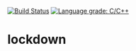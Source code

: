 [![Build Status](https://travis-ci.org/enigmata/lockdown.svg?branch=master)](https://travis-ci.org/enigmata/lockdown) [![Language grade: C/C++](https://img.shields.io/lgtm/grade/cpp/g/enigmata/lockdown.svg?logo=lgtm&logoWidth=18)](https://lgtm.com/projects/g/enigmata/lockdown/context:cpp)

# lockdown
